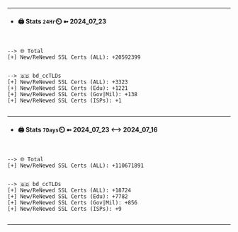 

---
- #### 🖨️ **Stats** `24Hr`⏲️ ➼ 2024_07_23
```console


--> 🌐 Total
[+] New/ReNewed SSL Certs (ALL): +20592399


--> 🇧🇩 bd_ccTLDs
[+] New/ReNewed SSL Certs (ALL): +3323
[+] New/ReNewed SSL Certs (Edu): +1221
[+] New/ReNewed SSL Certs (Gov|Mil): +138
[+] New/ReNewed SSL Certs (ISPs): +1


```

---
- #### 🖨️ **Stats** `7Days`⏲️ ➼ 2024_07_23 <--> 2024_07_16
```console


--> 🌐 Total
[+] New/ReNewed SSL Certs (ALL): +110671891


--> 🇧🇩 bd_ccTLDs
[+] New/ReNewed SSL Certs (ALL): +18724
[+] New/ReNewed SSL Certs (Edu): +7782
[+] New/ReNewed SSL Certs (Gov|Mil): +856
[+] New/ReNewed SSL Certs (ISPs): +9


```

---

